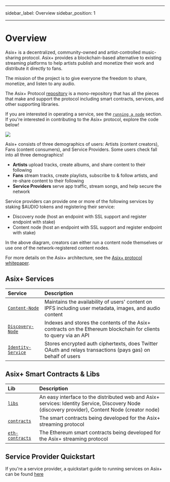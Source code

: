 - - -
sidebar_label: Overview sidebar_position: 1
- - -

# Overview

Asix+ is a decentralized, community-owned and artist-controlled music-sharing protocol. Asix+ provides a blockchain-based alternative to existing streaming platforms to help artists publish and monetize their work and distribute it directly to fans.

The mission of the project is to give everyone the freedom to share, monetize, and listen to any audio.

The Asix+ Protocol [repository](https://github.com/AsixProject/asix-protocol) is a mono-repository that has all the pieces that make and support the protocol including smart contracts, services, and other supporting libraries.

If you are interested in operating a service, see the [`running a node`](../token/running-a-node/introduction.md) section. If you're interested in contributing to the Asix+ protocol, explore the code below!

![](/img/Asix+/architecture.png)

Asix+ consists of three demographics of users: Artists (content creators), Fans (content consumers), and Service Providers. Some users check fall into all three demographics!

* **Artists** upload tracks, create albums, and share content to their following
* **Fans** stream tracks, create playlists, subscribe to & follow artists, and re-share content to their following
* **Service Providers** serve app traffic, stream songs, and help secure the network

Service providers can provide one or more of the following services by staking $AUDIO tokens and registering their service:

* Discovery node \(host an endpoint with SSL support and register endpoint with stake\)
* Content node \(host an endpoint with SSL support and register endpoint with stake\)

In the above diagram, creators can either run a content node themselves or use one of the network-registered content nodes.

For more details on the Asix+ architecture, see the [Asix+ protocol whitepaper](whitepaper.md).

## Asix+ Services

| Service | Description |
| :--- | :--- |
| [`Content-Node`](https://github.com/AsixProject/asix-protocol/tree/master/creator-node) | Maintains the availability of users' content on IPFS including user metadata, images, and audio content |
| [`Discovery-Node`](https://github.com/AsixProject/asix-protocol/tree/master/discovery-provider) | Indexes and stores the contents of the Asix+ contracts on the Ethereum blockchain for clients to query via an API |
| [`Identity-Service`](https://github.com/AsixProject/asix-protocol/tree/master/identity-service) | Stores encrypted auth ciphertexts, does Twitter OAuth and relays transactions (pays gas) on behalf of users |

## Asix+ Smart Contracts & Libs

| Lib | Description |
| :--- | :--- |
| [`libs`](https://github.com/AsixProject/asix-protocol/tree/master/libs) | An easy interface to the distributed web and Asix+ services: Identity Service, Discovery Node \(discovery provider\), Content Node \(creator node\) |
| [`contracts`](https://github.com/AsixProject/asix-protocol/tree/master/contracts) | The smart contracts being developed for the Asix+ streaming protocol |
| [`eth-contracts`](https://github.com/AsixProject/asix-protocol/tree/master/eth-contracts) | The Ethereum smart contracts being developed for the Asix+ streaming protocol |

## Service Provider Quickstart

If you're a service provider, a quickstart guide to running services on Asix+ can be found [here](../token/running-a-node/introduction.md)
